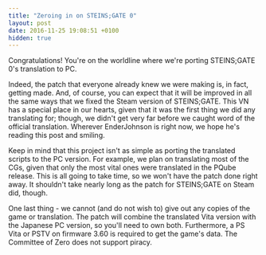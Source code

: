 ```yaml
---
title: "Zeroing in on STEINS;GATE 0"
layout: post
date: 2016-11-25 19:08:51 +0100
hidden: true
---
```


Congratulations! You're on the worldline where we're porting STEINS;GATE 0's translation to PC.

Indeed, the patch that everyone already knew we were making is, in fact, getting made. And, of course, you can expect that it will be improved in all the same ways that we fixed the Steam version of STEINS;GATE. This VN has a special place in our hearts, given that it was the first thing we did any translating for; though, we didn't get very far before we caught word of the official translation. Wherever EnderJohnson is right now, we hope he's reading this post and smiling.

Keep in mind that this project isn't as simple as porting the translated scripts to the PC version. For example, we plan on translating most of the CGs, given that only the most vital ones were translated in the PQube release. This is all going to take time, so we won't have the patch done right away. It shouldn't take nearly long as the patch for STEINS;GATE on Steam did, though.

One last thing - we cannot (and do not wish to) give out any copies of the game or translation. The patch will combine the translated Vita version with the Japanese PC version, so you'll need to own both. Furthermore, a PS Vita or PSTV on firmware 3.60 is required to get the game's data. The Committee of Zero does not support piracy.
